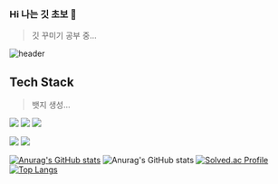 ### Hi 나는 깃 초보 👋
> 깃 꾸미기 공부 중...

<!--
**jinyeee/jinyeee** is a ✨ _special_ ✨ repository because its `README.md` (this file) appears on your GitHub profile.

Here are some ideas to get you started:

- 🔭 I’m currently working on ...
- 🌱 I’m currently learning ...
- 👯 I’m looking to collaborate on ...
- 🤔 I’m looking for help with ...
- 💬 Ask me about ...
- 📫 How to reach me: ...
- 😄 Pronouns: ...
- ⚡ Fun fact: ...
-->
![header](https://capsule-render.vercel.app/api?type=cylinder&color=B5D5C5&height=300&section=header&text=jinyeee%&fontSize=90&fontColor=EAC7C7)<br> <!-- //헤더-->
<!--
헤더 예시
<img src="https://capsule-render.vercel.app/api?type=wave&color=auto&height=300&section=header&text=capsule%20render&fontSize=90" />
-->
## Tech Stack
>뱃지 생성...

<img src="https://img.shields.io/badge/Python-3776AB?style=for-the-badge&logo=Python&logoColor=white"/>
<img src="https://img.shields.io/badge/Spring Boot-6DB33F?style=for-the-badge&logo=Spring Boot&logoColor=white"/>
<img src="https://img.shields.io/badge/Spring Boot-6DB33F?style=flat-square&logo=Spring Boot&logoColor=white">


 <a href="클릭시 이동할 링크" target="_blank"><img src="https://img.shields.io/badge/뱃지-색코드?style=flat-square&logo=이미지 이름&logoColor=white"/></a>
 <img src="https://img.shields.io/badge/뱃지-색코드?style=for-the-badge&logo=이미지 이름&logoColor=black"><br>
 
[![Anurag's GitHub stats](https://github-readme-stats.vercel.app/api?username=jinyeee)](https://github.com/jinyeee/github-readme-stats) 
![Anurag's GitHub stats](https://github-readme-stats.vercel.app/api?username=jinyeee&show_icons=true&theme=radical) <!-- //스탯-->
[![Solved.ac Profile](http://mazassumnida.wtf/api/v2/generate_badge?boj=u20150180@smart2study.org)](https://solved.ac/u20150180@smart2study.org/) <!-- //백준아이디-->
[![Top Langs](https://github-readme-stats.vercel.app/api/top-langs/?username=jinyeee)](https://github.com/jinyeee/github-readme-stats)
<!--    //아이디 경로 오류 -> 왜 나는지 검색해도 안 나온다...    -->




